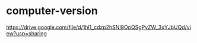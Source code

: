 # computer-version


https://drive.google.com/file/d/1hl1_cdzp2hSNl9OpQSgPyZW_3xYJbUQd/view?usp=sharing
